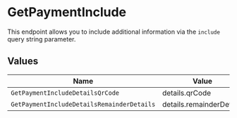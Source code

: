 # GetPaymentInclude

This endpoint allows you to include additional information via the `include` query string parameter.


## Values

| Name                                       | Value                                      |
| ------------------------------------------ | ------------------------------------------ |
| `GetPaymentIncludeDetailsQrCode`           | details.qrCode                             |
| `GetPaymentIncludeDetailsRemainderDetails` | details.remainderDetails                   |